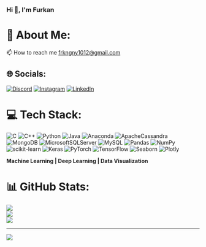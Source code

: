###                                                                       Hi 👋, I'm Furkan

# 💫 About Me:
📫 How to reach me frkngny1012@gmail.com


## 🌐 Socials:
[![Discord](https://img.shields.io/badge/Discord-%237289DA.svg?logo=discord&logoColor=white)](https://discord.gg/furykan.) [![Instagram](https://img.shields.io/badge/Instagram-%23E4405F.svg?logo=Instagram&logoColor=white)](https://instagram.com/sfurykan) [![LinkedIn](https://img.shields.io/badge/LinkedIn-%230077B5.svg?logo=linkedin&logoColor=white)](https://linkedin.com/in/furkangny) 

# 💻 Tech Stack:
![C](https://img.shields.io/badge/c-%2300599C.svg?style=for-the-badge&logo=c&logoColor=white) ![C++](https://img.shields.io/badge/c++-%2300599C.svg?style=for-the-badge&logo=c%2B%2B&logoColor=white) ![Python](https://img.shields.io/badge/python-3670A0?style=for-the-badge&logo=python&logoColor=ffdd54) ![Java](https://img.shields.io/badge/Java-3670A0?style=for-the-badge&logo=Java&logoColor=ffdd54) ![Anaconda](https://img.shields.io/badge/Anaconda-%2344A833.svg?style=for-the-badge&logo=anaconda&logoColor=white) ![ApacheCassandra](https://img.shields.io/badge/cassandra-%231287B1.svg?style=for-the-badge&logo=apache-cassandra&logoColor=white) ![MongoDB](https://img.shields.io/badge/MongoDB-%234ea94b.svg?style=for-the-badge&logo=mongodb&logoColor=white) ![MicrosoftSQLServer](https://img.shields.io/badge/Microsoft%20SQL%20Sever-CC2927?style=for-the-badge&logo=microsoft%20sql%20server&logoColor=white) ![MySQL](https://img.shields.io/badge/mysql-%2300f.svg?style=for-the-badge&logo=mysql&logoColor=white) ![Pandas](https://img.shields.io/badge/pandas-%23150458.svg?style=for-the-badge&logo=pandas&logoColor=white) ![NumPy](https://img.shields.io/badge/numpy-%23013243.svg?style=for-the-badge&logo=numpy&logoColor=white) ![scikit-learn](https://img.shields.io/badge/scikit--learn-F7931E.svg?style=for-the-badge&logo=scikit-learn&logoColor=white) ![Keras](https://img.shields.io/badge/Keras-D00000.svg?style=for-the-badge&logo=Keras&logoColor=white) ![PyTorch](https://img.shields.io/badge/PyTorch-EE4C2C.svg?style=for-the-badge&logo=PyTorch&logoColor=white) ![TensorFlow](https://img.shields.io/badge/TensorFlow-FF6F00.svg?style=for-the-badge&logo=TensorFlow&logoColor=white) ![Seaborn](https://img.shields.io/badge/Seaborn-0769AD.svg?style=for-the-badge&logo=Seaborn&logoColor=white) ![Plotly](https://img.shields.io/badge/Plotly-239120.svg?style=for-the-badge&logo=Plotly&logoColor=white)

**Machine Learning | Deep Learning | Data Visualization**  







# 📊 GitHub Stats:
![](https://github-readme-stats.vercel.app/api?username=furkangny&theme=dark&hide_border=false&include_all_commits=false&count_private=false)<br/>
![](https://github-readme-streak-stats.herokuapp.com/?user=furkangny&theme=dark&hide_border=false)<br/>
![](https://github-readme-stats.vercel.app/api/top-langs/?username=furkangny&theme=dark&hide_border=false&include_all_commits=false&count_private=false&layout=compact)

---
[![](https://visitcount.itsvg.in/api?id=furkangny&icon=0&color=0)](https://visitcount.itsvg.in)

<!-- Proudly created with GPRM ( https://gprm.itsvg.in ) -->
